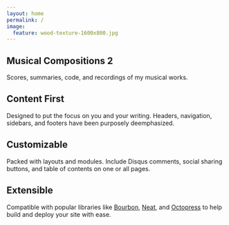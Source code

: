 ```yaml
---
layout: home
permalink: /
image:
  feature: wood-texture-1600x800.jpg
---
```

		
<div class="tiles">		
	
<div class="tile">		
  <h2 class="post-title">Musical Compositions 2</h2>		
  <p class="post-excerpt">Scores, summaries, code, and recordings of my musical works.</p>		
</div><!-- /.tile -->		
		
<div class="tile">		
  <h2 class="post-title">Content First</h2>		
  <p class="post-excerpt">Designed to put the focus on you and your writing. Headers, navigation, sidebars, and footers have been purposely deemphasized.</p>		
</div><!-- /.tile -->		
		
<div class="tile">		
  <h2 class="post-title">Customizable</h2>		
  <p class="post-excerpt">Packed with layouts and modules. Include Disqus comments, social sharing buttons, and table of contents on one or all pages.</p>		
</div><!-- /.tile -->		
		
<div class="tile">		
  <h2 class="post-title">Extensible</h2>		
  <p class="post-excerpt">Compatible with popular libraries like <a href="http://bourbon.io">Bourbon</a>, <a href="http://neat.bourbon.io/">Neat</a>, and <a href="http://github.com/octopress/octopress">Octopress</a> to help build and deploy your site with ease.</p>		
</div><!-- /.tile -->		
		
</div><!-- /.tiles --> 		
